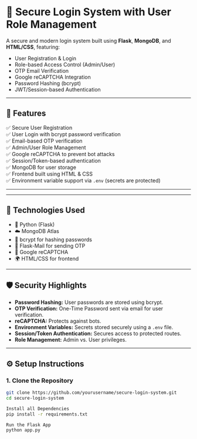 # 🔐 Secure Login System with User Role Management

A secure and modern login system built using **Flask**, **MongoDB**, and **HTML/CSS**, featuring:

- User Registration & Login
- Role-based Access Control (Admin/User)
- OTP Email Verification
- Google reCAPTCHA Integration
- Password Hashing (bcrypt)
- JWT/Session-based Authentication

---

## 🚀 Features

✅ Secure User Registration  
✅ User Login with bcrypt password verification  
✅ Email-based OTP verification  
✅ Admin/User Role Management  
✅ Google reCAPTCHA to prevent bot attacks  
✅ Session/Token-based authentication  
✅ MongoDB for user storage  
✅ Frontend built using HTML & CSS  
✅ Environment variable support via `.env` (secrets are protected)  

---


---

## 🔧 Technologies Used

- 🐍 Python (Flask)
- ☁️ MongoDB Atlas
- 🔐 bcrypt for hashing passwords
- 📩 Flask-Mail for sending OTP
- 🔐 Google reCAPTCHA
- 🌍 HTML/CSS for frontend

---

## 🛡️ Security Highlights

- **Password Hashing:** User passwords are stored using bcrypt.
- **OTP Verification:** One-Time Password sent via email for user verification.
- **reCAPTCHA:** Protects against bots.
- **Environment Variables:** Secrets stored securely using a `.env` file.
- **Session/Token Authentication:** Secures access to protected routes.
- **Role Management:** Admin vs. User privileges.

---

## ⚙️ Setup Instructions

### 1. Clone the Repository

```bash
git clone https://github.com/yourusername/secure-login-system.git
cd secure-login-system

Install all Dependencies
pip install -r requirements.txt

Run the Flask App
python app.py
